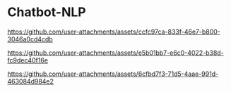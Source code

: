 # Chatbot-NLP

https://github.com/user-attachments/assets/ccfc97ca-833f-46e7-b800-3046a0cd4cdb

https://github.com/user-attachments/assets/e5b01bb7-e6c0-4022-b38d-fc9dec40f16e

https://github.com/user-attachments/assets/6cfbd7f3-71d5-4aae-991d-463084d984e2
